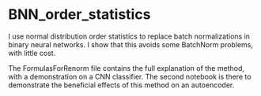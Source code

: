 # BNN_order_statistics
I use normal distribution order statistics to replace batch normalizations in binary neural networks. I show that this avoids some BatchNorm problems, with little cost.

The FormulasForRenorm file contains the full explanation of the method, with a demonstration on a CNN classifier.
The second notebook is there to demonstrate the beneficial effects of this method on an autoencoder.
